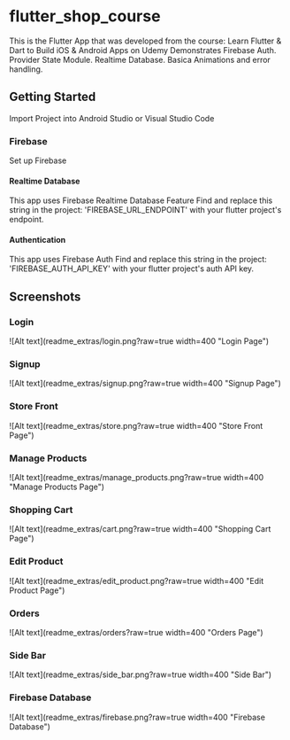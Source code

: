 # flutter_shop_course

This is the Flutter App that was developed from the course: Learn Flutter & Dart to Build iOS & Android Apps on Udemy
Demonstrates Firebase Auth. Provider State Module. Realtime Database. Basica Animations and error handling.

## Getting Started
Import Project into Android Studio or Visual Studio Code

### Firebase
Set up Firebase

#### Realtime Database
This app uses Firebase Realtime Database Feature
Find and replace this string in the project: 'FIREBASE_URL_ENDPOINT' with your flutter project's endpoint.


#### Authentication
This app uses Firebase Auth
Find and replace this string in the project: 'FIREBASE_AUTH_API_KEY' with your flutter project's auth API key.


## Screenshots

### Login
![Alt text](readme_extras/login.png?raw=true width=400 "Login Page")

### Signup
![Alt text](readme_extras/signup.png?raw=true width=400 "Signup Page")

### Store Front
![Alt text](readme_extras/store.png?raw=true width=400 "Store Front Page")

### Manage Products
![Alt text](readme_extras/manage_products.png?raw=true width=400 "Manage Products Page")

### Shopping Cart
![Alt text](readme_extras/cart.png?raw=true width=400 "Shopping Cart Page")

### Edit Product
![Alt text](readme_extras/edit_product.png?raw=true width=400 "Edit Product Page")

### Orders
![Alt text](readme_extras/orders?raw=true width=400 "Orders Page")

### Side Bar
![Alt text](readme_extras/side_bar.png?raw=true width=400 "Side Bar")

### Firebase Database
![Alt text](readme_extras/firebase.png?raw=true width=400 "Firebase Database")